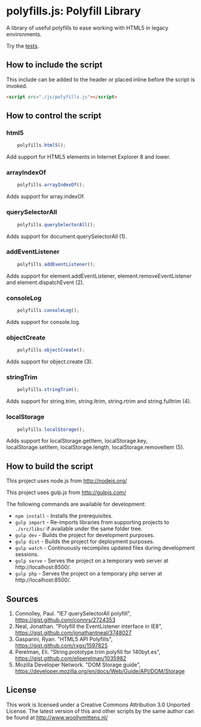 # polyfills.js: Polyfill Library

A library of useful polyfills to ease working with HTML5 in legacy environments.

Try the <a href="http://www.woollymittens.nl/default.php?url=useful-polyfills">tests</a>.

## How to include the script

This include can be added to the header or placed inline before the script is invoked.

```html
<script src="./js/polyfills.js"></script>
```

## How to control the script

### html5

```javascript
	polyfills.html5();
```

Add support for HTML5 elements in Internet Explorer 8 and lower.

### arrayIndexOf

```javascript
	polyfills.arrayIndexOf();
```

Adds support for array.indexOf.

### querySelectorAll

```javascript
	polyfills.querySelectorAll();
```

Adds support for document.querySelectorAll (1).

### addEventListener

```javascript
	polyfills.addEventListener();
```

Adds support for element.addEventListener, element.removeEventListener and element.dispatchEvent (2).

### consoleLog

```javascript
	polyfills.consoleLog();
```

Adds support for console.log.

### objectCreate

```javascript
	polyfills.objectCreate();
```

Adds support for object.create (3).

### stringTrim

```javascript
	polyfills.stringTrim();
```

Adds support for string.trim, string.ltrim, string.rtrim and string.fulltrim (4).

### localStorage

```javascript
	polyfills.localStorage();
```

Adds support for localStorage.getItem, localStorage.key, localStorage.setItem, localStorage.length, localStorage.removeItem (5).

## How to build the script

This project uses node.js from http://nodejs.org/

This project uses gulp.js from http://gulpjs.com/

The following commands are available for development:
+ `npm install` - Installs the prerequisites.
+ `gulp import` - Re-imports libraries from supporting projects to `./src/libs/` if available under the same folder tree.
+ `gulp dev` - Builds the project for development purposes.
+ `gulp dist` - Builds the project for deployment purposes.
+ `gulp watch` - Continuously recompiles updated files during development sessions.
+ `gulp serve` - Serves the project on a temporary web server at http://localhost:8500/.
+ `gulp php` - Serves the project on a temporary php server at http://localhost:8500/.

## Sources

1. Connolley, Paul. "IE7 querySelectorAll polyfill", https://gist.github.com/connrs/2724353
2. Neal, Jonathan. "Polyfill the EventListener interface in IE8", https://gist.github.com/jonathantneal/3748027
3. Gasparini, Ryan. "HTML5 API Polyfills", https://gist.github.com/rxgx/1597825
4. Perelman, Eli. "String.prototype.trim polyfill for 140byt.es", https://gist.github.com/eliperelman/1035982
5. Mozilla Developer Network. "DOM Storage guide", https://developer.mozilla.org/en/docs/Web/Guide/API/DOM/Storage

## License

This work is licensed under a Creative Commons Attribution 3.0 Unported License. The latest version of this and other scripts by the same author can be found at http://www.woollymittens.nl/

